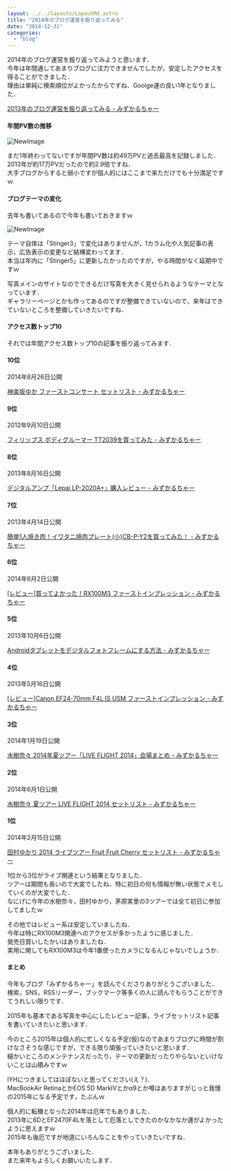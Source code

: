 ```yaml
---
layout: ../../layouts/LayoutMd.astro
title: "2014年のブログ運営を振り返ってみる"
date: "2014-12-31"
categories: 
  - "blog"
---
```


2014年のブログ運営を振り返ってみようと思います．  
今年は年間通してあまりブログに注力できませんでしたが，安定したアクセスを得ることができました．  
理由は単純に検索順位がよかったからですね．Goolge運の良い1年となりました．

[2013年のブログ運営を振り返ってみる \- みずかるちゃー](https://mizuka123.net/archive/5141/)

#### 年間PV数の推移

![NewImage](/archive/images/NewImage.png "NewImage.png")

まだ1年終わってないですが年間PV数は約49万PVと過去最高を記録しました．  
2013年が約17万PVだったので約2.9倍ですね．  
大手ブログからすると弱小ですが個人的にはここまで来ただけでも十分満足ですｗ

#### ブログテーマの変化

去年も書いてあるので今年も書いておきますｗ

![NewImage](/archive/images/NewImage1.png "NewImage.png")

テーマ自体は「Stinger3」で変化はありませんが，1カラム化や人気記事の表示，広告表示の変更など結構変わってます．  
本当は年内に「Stinger5」に更新したかったのですが，やる時間がなく延期中ですｗ

写真メインのサイトなのでできるだけ写真を大きく見せられるようなテーマとなっています．  
ギャラリーページとかも作ってあるのですが整備できていないので，来年はできていないところを整備していきたいですね．

#### アクセス数トップ10

それでは年間アクセス数トップ10の記事を振り返ってみます．

#### 10位

2014年8月26日公開

[神楽坂ゆか ファーストコンサート セットリスト \- みずかるちゃー](https://mizuka123.net/archive/5834/)

#### 9位

2012年9月10日公開

[フィリップス ボディグルーマー TT2039を買ってみた \- みずかるちゃー](https://mizuka123.net/archive/777/)

#### 8位

2013年8月16日公開

[デジタルアンプ「Lepai LP\-2020A\+」購入レビュー \- みずかるちゃー](https://mizuka123.net/archive/4027/)

#### 7位

2013年4月14日公開

[簡単1人焼き肉！イワタニ焼肉プレート\(小\)CB\-P\-Y2を買ってみた！ \- みずかるちゃー](https://mizuka123.net/archive/3321/)

#### 6位

2014年6月2日公開

[\[レビュー\]買ってよかった！RX100M3 ファーストインプレッション \- みずかるちゃー](https://mizuka123.net/archive/5646/)

#### 5位

2013年10月6日公開

[Androidタブレットをデジタルフォトフレームにする方法 \- みずかるちゃー](https://mizuka123.net/archive/4220/)

#### 4位

2013年5月16日公開

[\[レビュー\]Canon EF24\-70mm F4L IS USM ファーストインプレッション \- みずかるちゃー](https://mizuka123.net/archive/3583/)

#### 3位

2014年1月19日公開

[水樹奈々 2014年夏ツアー「LIVE FLIGHT 2014」会場まとめ \- みずかるちゃー](https://mizuka123.net/archive/5199/)

#### 2位

2014年6月1日公開

[水樹奈々 夏ツアー LIVE FLIGHT 2014 セットリスト \- みずかるちゃー](https://mizuka123.net/archive/5640/)

#### 1位

2014年2月15日公開

[田村ゆかり 2014 ライブツアー Fruit Fruit Cherry セットリスト \- みずかるちゃー](https://mizuka123.net/archive/5293/)

1位から3位がライブ関連という結果となりました．  
ツアーは期間も長いので大変でしたね．特に初日の何も情報が無い状態でメモしていくのが大変でした．  
なにげに今年の水樹奈々，田村ゆかり，茅原実里の3ツアーでは全て初日に参加してましたｗ

その他ではレビュー系は安定していましたね．  
今年は特にRX100M3関連へのアクセスが多かったように感じました．  
発売日買いしたかいはありましたね．  
実用に関してもRX100M3は今年1番使ったカメラになるんじゃないでしょうか．

#### まとめ

今年もブログ「みずかるちゃー」を読んでくださりありがとうございました．  
検索，SNS，RSSリーダー，ブックマーク等多くの人に読んでもらうことができてうれしい限りです．

2015年も基本である写真を中心にしたレビュー記事，ライブセットリスト記事を書いていきたいと思います．

今のところ2015年は個人的に忙しくなる予定(仮)なのであまりブログに時間が割けなさそうな感じですが，できる限り頑張っていきたいと思います．  
細かいところのメンテナンスだったり，テーマの更新だったりやらないといけないことは山積みですｗ

IYHにつきましてはほぼないと思ってください(え？)．  
MacBookAir RetinaとかEOS 5D MarkⅣとかα9とか噂はありますがじっと我慢の2015年になる予定です，たぶんｗ

個人的に転機となった2014年は厄年でもありました．  
2013年に6DとEF2470F4Lを落として厄落としできたのかなかなか運がよかったように思えますｗ  
2015年も後厄ですが地道にいろんなことをやっていきたいですね．

本年もありがとうございました．  
また来年もよろしくお願いいたします．
